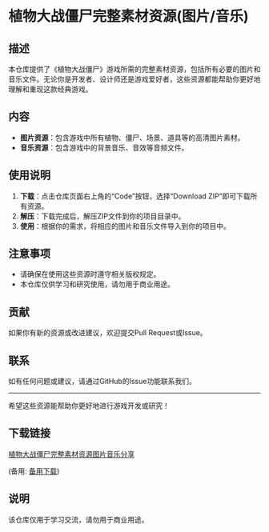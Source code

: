 # 植物大战僵尸完整素材资源(图片/音乐)

## 描述

本仓库提供了《植物大战僵尸》游戏所需的完整素材资源，包括所有必要的图片和音乐文件。无论你是开发者、设计师还是游戏爱好者，这些资源都能帮助你更好地理解和重现这款经典游戏。

## 内容

- **图片资源**：包含游戏中所有植物、僵尸、场景、道具等的高清图片素材。
- **音乐资源**：包含游戏中的背景音乐、音效等音频文件。

## 使用说明

1. **下载**：点击仓库页面右上角的“Code”按钮，选择“Download ZIP”即可下载所有资源。
2. **解压**：下载完成后，解压ZIP文件到你的项目目录中。
3. **使用**：根据你的需求，将相应的图片和音乐文件导入到你的项目中。

## 注意事项

- 请确保在使用这些资源时遵守相关版权规定。
- 本仓库仅供学习和研究使用，请勿用于商业用途。

## 贡献

如果你有新的资源或改进建议，欢迎提交Pull Request或Issue。

## 联系

如有任何问题或建议，请通过GitHub的Issue功能联系我们。

---

希望这些资源能帮助你更好地进行游戏开发或研究！

## 下载链接
[植物大战僵尸完整素材资源图片音乐分享](https://pan.quark.cn/s/3932445d84be) 

(备用: [备用下载](https://pan.baidu.com/s/1YIwesHStYYyemJSi5cCwoQ?pwd=1234))

## 说明

该仓库仅用于学习交流，请勿用于商业用途。
